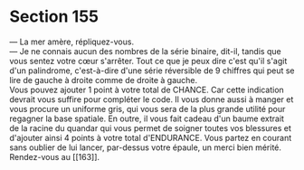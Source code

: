 # Section 155

— La mer amère, répliquez-vous.  
— Je ne connais aucun des nombres de la série binaire, dit-il, tandis que vous sentez votre cœur s'arrêter. Tout ce que je peux dire c'est qu'il s'agit d'un palindrome, c'est-à-dire d'une série réversible de 9 chiffres qui peut se lire de gauche à droite comme de droite à gauche.  
Vous pouvez ajouter 1 point à votre total de CHANCE. Car cette indication devrait vous suffire pour compléter le code. Il vous donne aussi à manger et vous procure un uniforme gris, qui vous sera de la plus grande utilité pour regagner la base spatiale. En outre, il vous fait cadeau d'un baume extrait de la racine du quandar qui vous permet de soigner toutes vos blessures et d'ajouter ainsi 4 points à votre total d'ENDURANCE. Vous partez en courant sans oublier de lui lancer, par-dessus votre épaule, un merci bien mérité. Rendez-vous au [[163]].